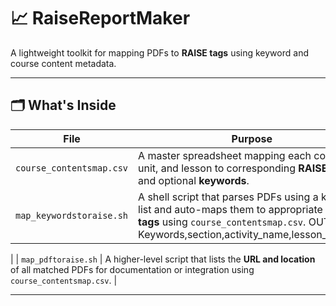 # 📈 RaiseReportMaker

A lightweight toolkit for mapping PDFs to **RAISE tags** using keyword and course content metadata.

---

## 🗂 What's Inside

| File | Purpose |
|------|---------|
| `course_contentsmap.csv` | A master spreadsheet mapping each course, unit, and lesson to corresponding **RAISE tags** and optional **keywords**. |
| `map_keywordstoraise.sh` | A shell script that parses PDFs using a keyword list and auto-maps them to appropriate **RAISE tags** using `course_contentsmap.csv`. OUTPUT: Keywords,section,activity_name,lesson_page,url
|
| `map_pdftoraise.sh` | A higher-level script that lists the **URL and location** of all matched PDFs for documentation or integration using `course_contentsmap.csv`. |

---
